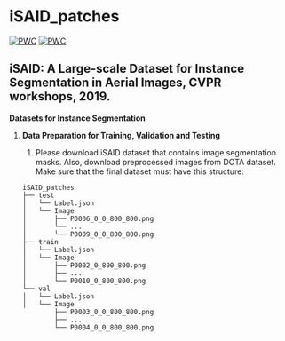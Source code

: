 # iSAID_patches

[![PWC](https://img.shields.io/endpoint.svg?url=https://paperswithcode.com/badge/isaid-a-large-scale-dataset-for-instance/object-detection-on-isaid)](https://paperswithcode.com/sota/object-detection-on-isaid?p=isaid-a-large-scale-dataset-for-instance)
[![PWC](https://img.shields.io/endpoint.svg?url=https://paperswithcode.com/badge/isaid-a-large-scale-dataset-for-instance/instance-segmentation-on-isaid)](https://paperswithcode.com/sota/instance-segmentation-on-isaid?p=isaid-a-large-scale-dataset-for-instance)

## iSAID: A Large-scale Dataset for Instance Segmentation in Aerial Images, CVPR workshops, 2019.

**Datasets for Instance Segmentation**

1.  **Data Preparation for Training, Validation and Testing**
    1. Please download iSAID dataset that contains image segmentation masks. Also, download preprocessed images from DOTA dataset. 
    Make sure that the final dataset must have this structure:

    ```
    iSAID_patches
    ├── test
    │   └── Label.json
    │   └── Image
    │       ├── P0006_0_0_800_800.png
    │       └── ...
    │       └── P0009_0_0_800_800.png
    ├── train
    │   └── Label.json
    │   └── Image
    │       ├── P0002_0_800_800.png
    │       ├── ...
    │       └── P0010_0_800_800.png
    └── val
    │   └── Label.json
    │   └── Image
            ├── P0003_0_0_800_800.png
            ├── ...
            └── P0004_0_0_800_800.png
    ```
